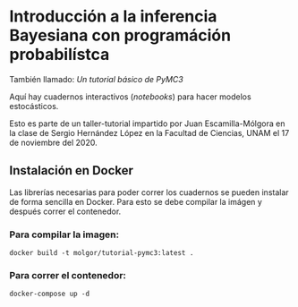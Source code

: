 # Introducción a la inferencia Bayesiana con programáción probabilístca

También llamado: *Un tutorial básico de PyMC3*

Aquí hay cuadernos interactivos (*notebooks*) para hacer modelos estocásticos.

Esto es parte de un taller-tutorial impartido por Juan Escamilla-Mólgora en la clase de Sergio Hernández López en la Facultad de Ciencias, UNAM el 17 de noviembre del 2020.

## Instalación en Docker
Las librerías necesarias para poder correr los cuadernos se pueden instalar de forma sencilla en Docker. 
Para esto se debe compilar la imágen y después correr el contenedor.


### Para compilar la imagen: 
`docker build -t molgor/tutorial-pymc3:latest .`

### Para correr el contenedor:
`docker-compose up -d`

